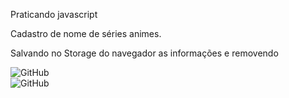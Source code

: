 Praticando javascript

Cadastro de nome de séries animes.


Salvando no Storage do navegador as informações e removendo




![GitHub](https://img.shields.io/github/license/git-cardoso/Registros_Animes)  
![GitHub](https://img.shields.io/static/v1?label=language&message=Javascript&color=yellow)
